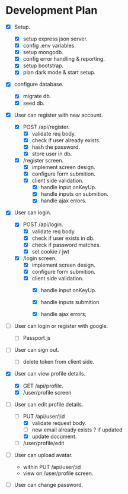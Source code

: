 # Development Plan

* [x] Setup.
    * [x] setup express json server.
    * [x] config .env variables.
    * [x] setup mongodb.
    * [x] config error handling & reporting.
    * [x] setup bootstrap.
    * [x] plan dark mode & start setup.

* [x] configure database.
    * [x] migrate db.
    * [x] seed db.

* [x] User can register with new account.
    * [x] POST /api/register.
        * [x] validate req body.
        * [x] check if user already exists.
        * [x] hash the password.
        * [x] store user in db.
    * [x] /register screen.
        * [x] implement screen design.
        * [x] configure form submition.
        * [x] client side validation.
            * [x] handle input onKeyUp.
            * [x] handle inputs on submition.
            * [x] handle ajax errors.

* [x] User can login.
    * [x] POST /api/login.
        * [x] validate req body.
        * [x] check if user exists in db.
        * [x] check if password matches.
        * [x] set cookie / jwt
    * [x] /login screen.
        * [x] implement screen design.
        * [x] configure form submition.
        * [x] client side validation.
            * [x] handle input onKeyUp.
            * [x] handle inputs submition
            * [x] handle ajax errors;
        

* [ ] User can login or register with google.
    * [ ] Passport.js

* [ ] User can sign out.
    * [ ] delete token from client side.

* [x] User can view profile details.
    * [x] GET /api/profile.
    * [x] /user/profile screen

* [ ] User can edit profile details.
    * [ ] PUT /api/user/:id
        * [x] validate request body.
        * [ ] new email already exists ? if updated
        * [x] update document.
    * [ ] /user/profile/edit

* [ ] User can upload avatar.
    * within PUT /api/user/:id
    * view on /user/profile screen.

* [ ] User can change password.
